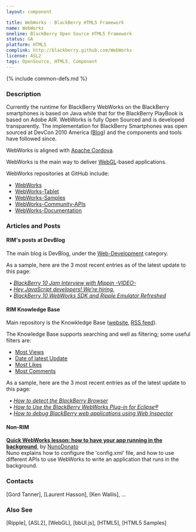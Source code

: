 ```yaml
---
layout: component

title: WebWorks - BlackBerry HTML5 Framework
name: WebWorks
oneline: BlackBerry Open Source HTML5 Framework
status: GA
platform: HTML5
complink: http://blackberry.github.com/WebWorks
license: ASL2
tags: OpenSource, HTML5, Component
---
```

{% include common-defs.md %}

### Description

Currently the runtime for BlackBerry WebWorks on the BlackBerry smartphones is based on Java while
that for the BlackBerry PlayBook is based on Adobe AIR.
WebWorks is fully Open Sourced and is developed transparently.
The implementation for BlackBerry Smartphones was open sourced at DevCon 2010 America ([Blog](TBD))
and the components and tools have followed since.

WebWorks is aligned with [Apache Cordova](Apache_Cordova.html).

WebWorks is the main way to deliver [WebGL](WebGL.html)-based applications.

WebWorks repositories at GitHub include:
 * [WebWorks](http://github.com/blackberry/WebWorks)
 * [WebWorks-Tablet](http://github.com/blackberry/WebWorks-Tablet)
 * [WebWorks-Samples](http://github.com/blackberry/WebWorks-Samples)
 * [WebWorks-Community-APIs](http://github.com/blackberry/WebWorks-Community-APIs)
 * [WebWorks-Documentation](http://github.com/blackberry/WebWorks-Documentation)

### Articles and Posts

#### RIM's posts at DevBlog

The main blog is DevBlog, under the [Web-Development](http://devblog.blackberry.com/category/web-development/) category.

As a sample, here are the 3 most recent entries as of the latest update to this page:

&nbsp;&nbsp;&bull; *[BlackBerry 10 Jam Interview with Mippin -VIDEO-](http://devblog.blackberry.com/2012/06/blackberry-10-jam-interview-with-mippin-video/)*  
&nbsp;&nbsp;&bull; *[Hey JavaScript developers! We’re hiring.](http://devblog.blackberry.com/2012/06/hiring-javascript-developers/)*  
&nbsp;&nbsp;&bull; *[BlackBerry 10 WebWorks SDK and Ripple Emulator Refreshed](http://devblog.blackberry.com/2012/06/blackberry-10-webworks-sdk-ripple-update/)*  

#### RIM Knowledge Base

Main repository is the Knowkledge Base ([website](http://supportforums.blackberry.com/t5/Web-and-WebWorks-Development/tkb-p/browser_dev%40tkb#), [RSS feed](http://supportforums.blackberry.com/rim/rss/board?board.id=browser_dev%40tkb)).

The Knowledge Base supports searching and well as filtering; some useful filters are:
* [Most Views](http://supportforums.blackberry.com/t5/Web-and-WebWorks-Development/tkb-p/browser_dev%40tkb#/?sort_by=-views&page=1&restrictionStates=no_filter&breadCrumb=%5B%5D&publishRangeTime=0&attentionState=no_filter&search_type=message)
* [Date of latest Update](http://supportforums.blackberry.com/t5/Web-and-WebWorks-Development/tkb-p/browser_dev%40tkb#/?sort_by=-topicPublishDate&page=1&restrictionStates=no_filter&breadCrumb=%5B%5D&publishRangeTime=0&attentionState=no_filter&search_type=message)
* [Most Likes](http://supportforums.blackberry.com/t5/Web-and-WebWorks-Development/tkb-p/browser_dev%40tkb#/?sort_by=-topicKudosCount&page=1&restrictionStates=no_filter&breadCrumb=%5B%5D&publishRangeTime=0&attentionState=no_filter&search_type=message)
* [Most Comments](http://supportforums.blackberry.com/t5/Web-and-WebWorks-Development/tkb-p/browser_dev%40tkb#/?sort_by=-replies&page=1&restrictionStates=no_filter&breadCrumb=%5B%5D&publishRangeTime=0&attentionState=no_filter&search_type=message)

As a sample, here are the 3 most recent entries as of the latest update to this page:

&nbsp;&nbsp;&bull; *[How to detect the BlackBerry Browser](http://supportforums.blackberry.com/t5/Web-and-WebWorks-Development/How-to-detect-the-BlackBerry-Browser/ta-p/559862)*  
&nbsp;&nbsp;&bull; *[How to Use the BlackBerry WebWorks Plug-in for Eclipse®](http://supportforums.blackberry.com/t5/Web-and-WebWorks-Development/How-to-Use-the-BlackBerry-WebWorks-Plug-in-for-Eclipse/ta-p/446837)*  
&nbsp;&nbsp;&bull; *[How to debug BlackBerry web applications using Web Inspector](http://supportforums.blackberry.com/t5/Web-and-WebWorks-Development/How-to-debug-BlackBerry-web-applications-using-Web-Inspector/ta-p/1207155)*  

#### Non-RIM
**[Quick WebWorks lesson: how to have your app running in the background](http://thebbthing.wordpress.com/2012/06/25/quick-webworks-lesson-how-to-have-your-app-running-in-the-background/)**, by [NunoDonato](http://twitter.com/nunodonato)  
Nuno explains how to configure the 'config.xml' file, and how to use different APIs to use WebWorks to write
an application that runs in the background.



### Contacts
[Gord Tanner], [Laurent Hasson], [Ken Wallis], ...

### Also See
[Ripple], [ASL2], [WebGL], [bbUI.js], [HTML5], [HTML5 Samples]

